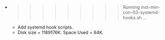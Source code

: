 * >>>>>>>>> Running inst-min-con-03-systemd-hooks.sh ...
  * Add systemd hook scripts.
  * Disk size = 1189176K. Space Used = 64K.
